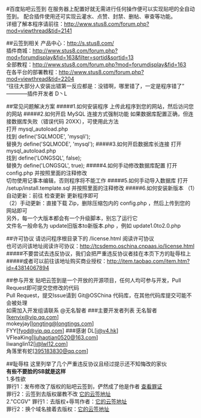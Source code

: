 #百度贴吧云签到
在服务器上配置好就无需进行任何操作便可以实现贴吧的全自动签到。     配合插件使用还可实现云灌水、点赞、封禁、删帖、审查等功能。     
详细了解本程序请前往：http://www.stus8.com/forum.php?mod=viewthread&tid=2141

##云签到相关
产品中心：http://s.stus8.com/     
插件商城：http://www.stus8.com/forum.php?mod=forumdisplay&fid=163&filter=sortid&sortid=13     
全部教程：http://www.stus8.com/forum.php?mod=forumdisplay&fid=163     
在各平台的部署教程：http://www.stus8.com/forum.php?mod=viewthread&tid=2204     
“往往大部分人安装出错第一反应都是：没错啊，哪里错了，一定是程序错了”  ————插件开发者 D丶L

##常见问题解决方案
#####1.如何安装程序
上传此程序到您的网站，然后访问您的网站
#####2.如何开启 MySQL 连接方式强制功能
如果数据库配置正确，但连接数据库失败（错误代码 20XX），可使用此方法     
打开   mysql_autoload.php     
找到   define('SQLMODE', 'mysqli');     
替换为 define('SQLMODE', 'mysql');
#####3.如何开启数据库长连接
打开   mysql_autoload.php     
找到   define('LONGSQL', false);     
替换为 define('LONGSQL', true); 
#####4.如何手动修改数据库配置
打开 config.php 并按照里面的注释修改     
切勿使用记事本编辑，否则程序将不能工作
#####5.如何手动导入数据库
打开 /setup/install.template.sql 并按照里面的注释修改
#####6.如何安装新版本
（1）自动更新：前往 检查更新 更新程序即可     
（2）手动更新：直接下载 Zip，删除压缩包内的 config.php ，然后上传到您的网站即可     
另外，每一个大版本都会有一个升级脚本，别忘了运行它     
文件名一般命名为 update旧版本to新版本.php ，例如 update1.0to2.0.php
     
##许可协议
请访问程序根目录下的 /license.html 阅读许可协议     
也可访问该地址阅读许可协议：http://tcsdemo.oschina.cnpaas.io/license.html
#####不要尝试去违反协议，我们会把严重违反协议者挂在本页下方的耻辱柱上
#####或者可以前往该地址购买商业授权：http://item.taobao.com/item.htm?id=43814067894

##参与开发
贴吧云签到是一个开放的开源项目，任何人均可参与开发，Pull Request即可提交您修改的代码      
Pull Request，提交Issue请到 Git@OSChina 代码库，在其他代码库提交可能不会被处理      
如需加入开发组请联系 @无名智者
###主要开发者列表
无名智者[kenvix@vip.qq.com]     
mokeyjay[longting@longtings.com]     
FYY[fyod@vip.qq.com]
###感谢
DL[i@v4.hk]      
VFleaKing[liuhaotian0520@163.com]     
liwanglin12[i@lwl12.com]     
角落里有蛇[395183830@qq.com]

##耻辱柱
这里列举了几个严重违反协议且经过提示还不知悔改的家伙     
**有些不要脸的SB就是这样**     
1.多性欲     
  罪行1：发布修改了版权的贴吧云签到，俨然成了他是作者 [查看罪证](http://www.asp300.com/SoftView/11/SoftView_57242.html)     
  罪行2：云签到去版权屡教不改 [它的云签地址](http://baidu.duoxingyu.pw/)     
2."CCGV"
  罪行1：去版权+辱骂作者：[它的云签地址](http://ccgv.me/)     
  罪行2：换个域名接着去版权：[它的云签地址](http://ccgv.party/)     